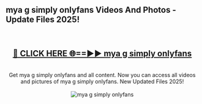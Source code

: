 <h2>mya g simply onlyfans Videos And Photos - Update Files 2025!</h2>
<br>
<div align="center">
<h2><a href="https://linkcuts.com/hfmhzwbr" rel="nofollow">🔴 CLICK HERE 🌐==►► mya g simply onlyfans</a></h2>
<br>
Get mya g simply onlyfans and all content. Now you can access all videos and pictures of mya g simply onlyfans. New Updated Files 2025!
<br>
<br>
<a href="https://linkcuts.com/hfmhzwbr" rel="nofollow" data-target="animated-image.originalLink"><img src="https://i.ibb.co.com/WyWwxjT/player-gif2.gif" alt="mya g simply onlyfans" style="max-width: 100%; display: inline-block;" data-target="animated-image.originalImage"></a>
</div>
<br>